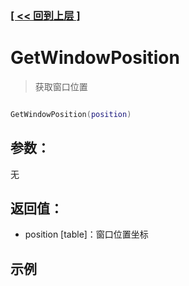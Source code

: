 ### [[ << 回到上层 ]](README.md)

# GetWindowPosition

> 获取窗口位置

```lua

GetWindowPosition(position)

```

## 参数：

无

## 返回值：

+ position [table]：窗口位置坐标

## 示例

```lua

```